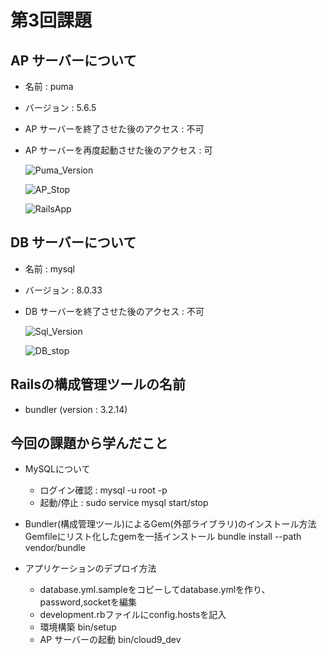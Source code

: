 # 第3回課題

## AP サーバーについて
- 名前 : puma
- バージョン : 5.6.5
- AP サーバーを終了させた後のアクセス : 不可
- AP サーバーを再度起動させた後のアクセス : 可
  
  ![Puma_Version](/Lecture3/hello_world/images/puma_version.png)
  
  ![AP_Stop](/Lecture3/hello_world/images/apserver_stop.png)

  ![RailsApp](/Lecture3/hello_world/images/railsapp.png)
  
## DB サーバーについて
- 名前 : mysql
- バージョン : 8.0.33
- DB サーバーを終了させた後のアクセス : 不可

  ![Sql_Version](/Lecture3/hello_world/images/sql_version.png)
  
  ![DB_stop](/Lecture3/hello_world/images/db_stop.png)

## Railsの構成管理ツールの名前
- bundler (version : 3.2.14)

## 今回の課題から学んだこと
- MySQLについて
   * ログイン確認 : mysql -u root -p
   * 起動/停止 : sudo service mysql start/stop

- Bundler(構成管理ツール)によるGem(外部ライブラリ)のインストール方法
   Gemfileにリスト化したgemを一括インストール bundle install --path vendor/bundle

- アプリケーションのデプロイ方法
   * database.yml.sampleをコピーしてdatabase.ymlを作り、password,socketを編集
   * development.rbファイルにconfig.hostsを記入
   * 環境構築 bin/setup
   * AP サーバーの起動 bin/cloud9_dev